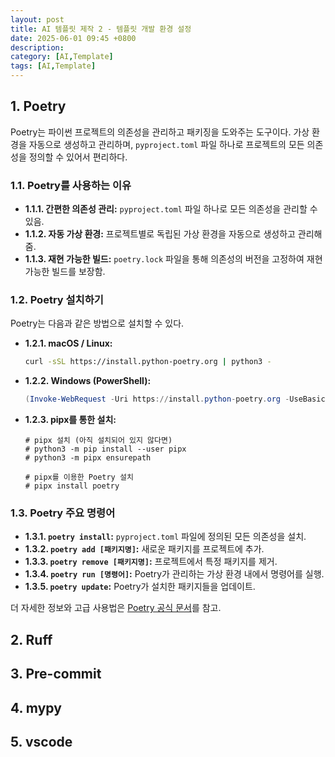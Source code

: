 ```yaml
---
layout: post
title: AI 템플릿 제작 2 - 템플릿 개발 환경 설정
date: 2025-06-01 09:45 +0800
description:
category: [AI,Template]
tags: [AI,Template]
---
```


## 1. Poetry

Poetry는 파이썬 프로젝트의 의존성을 관리하고 패키징을 도와주는 도구이다. 가상 환경을 자동으로 생성하고 관리하며, `pyproject.toml` 파일 하나로 프로젝트의 모든 의존성을 정의할 수 있어서 편리하다.

### 1.1. Poetry를 사용하는 이유

* **1.1.1. 간편한 의존성 관리:** `pyproject.toml` 파일 하나로 모든 의존성을 관리할 수 있음.
* **1.1.2. 자동 가상 환경:** 프로젝트별로 독립된 가상 환경을 자동으로 생성하고 관리해줌.
* **1.1.3. 재현 가능한 빌드:** `poetry.lock` 파일을 통해 의존성의 버전을 고정하여 재현 가능한 빌드를 보장함.

### 1.2. Poetry 설치하기

Poetry는 다음과 같은 방법으로 설치할 수 있다.

* **1.2.1. macOS / Linux:**
    ```bash
    curl -sSL https://install.python-poetry.org | python3 -
    ```
* **1.2.2. Windows (PowerShell):**
    ```powershell
    (Invoke-WebRequest -Uri https://install.python-poetry.org -UseBasicParsing).Content | py -
    ```
* **1.2.3. pipx를 통한 설치:**
    ```
    # pipx 설치 (아직 설치되어 있지 않다면)
    # python3 -m pip install --user pipx
    # python3 -m pipx ensurepath

    # pipx를 이용한 Poetry 설치
    # pipx install poetry
    ```
### 1.3. Poetry 주요 명령어
* **1.3.1. `poetry install`:** `pyproject.toml` 파일에 정의된 모든 의존성을 설치.
* **1.3.2. `poetry add [패키지명]`:** 새로운 패키지를 프로젝트에 추가.
* **1.3.3. `poetry remove [패키지명]`:** 프로젝트에서 특정 패키지를 제거.
* **1.3.4. `poetry run [명령어]`:** Poetry가 관리하는 가상 환경 내에서 명령어를 실행.
* **1.3.5. `poetry update`:** Poetry가 설치한 패키지들을 업데이트.

더 자세한 정보와 고급 사용법은 [Poetry 공식 문서](https://python-poetry.org/docs/)를 참고.
## 2. Ruff
## 3. Pre-commit
## 4. mypy
## 5. vscode

